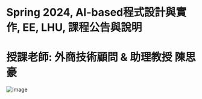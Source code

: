 # Spring 2024, AI-based程式設計與實作, EE, LHU, 課程公告與說明
# 授課老師: 外商技術顧問 & 助理教授 陳思豪
![image](https://github.com/Achoenbigbig/U1114171020/assets/162246473/f55cbb05-9a2b-4f39-9c42-1480a59dc6c7)
